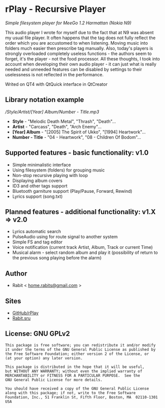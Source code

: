 rPlay - Recursive Player
========================

*Simple filesystem player for MeeGo 1.2 Harmattan (Nokia N9)*

This audio player I wrote for myself due to the fact that at N9 was absent my usual file player.
It often happens that the tag does not fully reflect the order which you are accustomed to when listening. Moving music into folders much easier then prescribe tag manually. Also, today's players is strongly overloaded completely useless functions - the authors seem to forget, it's the player - not the food processor.
All these thoughts, I took into account when developing their own audio player - it can just what is really needed and unneeded features can be disabled by settings to their uselessness is not reflected in the performance.

Writed on QT4 with QtQuick interface in QtCreator

## Library notation example

*/Style/Artist/[Year] Album/Number - Title.mp3*

 - **Style**          - "Melodic Death Metal", "Thrash", "Death"...
 - **Artist**         - "Carcass", "Death", "Arch Enemy"...
 - **[Year] Album**   - "[2005] The Spirit of Ukko", "[1994] Heartwork"...
 - **Number - Title** - "04 - Heartwork", "08 - Children Of Bodom"...

## Supported features - basic functionality: v1.0

 * Simple minimalistic interface
 * Using filesystem (folders) for grouping music
 * Non-stop recursive playing with loop
 * Displaying album covers
 * ID3 and other tags support
 * Bluetooth garniture support (Play/Pause, Forward, Rewind)
 * Lyrics support (song.txt)

## Planned features - additional functionality: v1.X => v2.0 

 * Lyrics automatic search
 * PulseAudio using for route signal to another system
 * Simple FS and tag editor
 * Voice notification (current track Artist, Album, Track or current Time)
 * Musical alarm - select random album and play it (possibility of return to the previous song playing before the alarm)

## Author

 * Rabit < home.rabits@gmail.com >

## Sites

 * [GitHub/rPlay](https://github.com/rabits/rplay)
 * [Rabit.sru](http://rabits.ru)

## License: GNU GPLv2

    This package is free software; you can redistribute it and/or modify
    it under the terms of the GNU General Public License as published by
    the Free Software Foundation; either version 2 of the License, or
    (at your option) any later version.

    This package is distributed in the hope that it will be useful,
    but WITHOUT ANY WARRANTY; without even the implied warranty of
    MERCHANTABILITY or FITNESS FOR A PARTICULAR PURPOSE.  See the
    GNU General Public License for more details.

    You should have received a copy of the GNU General Public License
    along with this package; if not, write to the Free Software
    Foundation, Inc., 51 Franklin St, Fifth Floor, Boston, MA  02110-1301 USA
